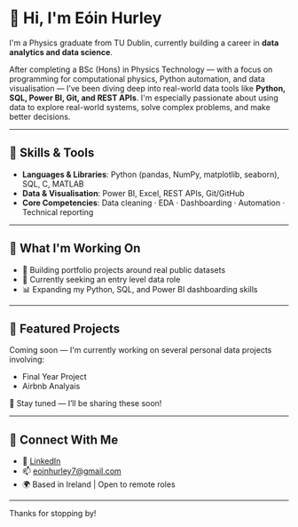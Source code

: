 # 👋 Hi, I'm Eóin Hurley

I'm a Physics graduate from TU Dublin, currently building a career in **data analytics and data science**.

After completing a BSc (Hons) in Physics Technology — with a focus on programming for computational physics, Python automation, and data visualisation — I’ve been diving deep into real-world data tools like **Python, SQL, Power BI, Git, and REST APIs**. I'm especially passionate about using data to explore real-world systems, solve complex problems, and make better decisions.

---

## 🔧 Skills & Tools
- **Languages & Libraries**: Python (pandas, NumPy, matplotlib, seaborn), SQL, C, MATLAB  
- **Data & Visualisation**: Power BI, Excel, REST APIs, Git/GitHub  
- **Core Competencies**: Data cleaning · EDA · Dashboarding · Automation · Technical reporting

---

## 📌 What I'm Working On
- 🚀 Building portfolio projects around real public datasets
- 🧠 Currently seeking an entry level data role  
- 📊 Expanding my Python, SQL, and Power BI dashboarding skills
  
---

## 📂 Featured Projects

Coming soon — I'm currently working on several personal data projects involving:
- Final Year Project 
- Airbnb Analyais

📌 Stay tuned — I’ll be sharing these soon!

---

## 🤝 Connect With Me

- 🔗 [LinkedIn](https://www.linkedin.com/in/eóin-hurley-51ab22255)  
- 📫 eoinhurley7@gmail.com  
- 🌍 Based in Ireland | Open to remote roles

---

Thanks for stopping by!
